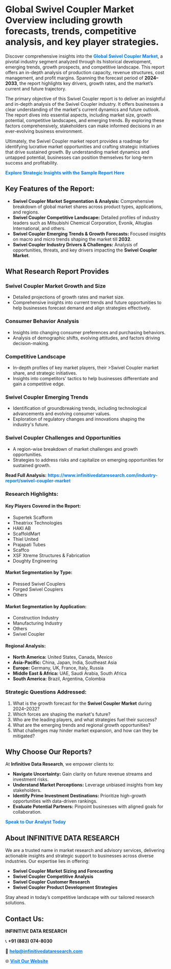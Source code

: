 <h1>Global Swivel Coupler Market Overview including growth forecasts, trends, competitive analysis, and key player strategies.</h1>
<p>
Discover comprehensive insights into the 
<a href="https://www.infinitivedataresearch.com/industry-report/swivel-coupler-market" rel="dofollow" style="color: #007BFF; text-decoration: none;"><strong>Global Swivel Coupler Market</strong></a>, a pivotal industry segment analyzed through its historical development, emerging trends, growth prospects, and competitive landscape. This report offers an in-depth analysis of production capacity, revenue structures, cost management, and profit margins. Spanning the forecast period of <strong>2024–2033</strong>, the report highlights key drivers, growth rates, and the market’s current and future trajectory.
</p>
<p>
The primary objective of this Swivel Coupler report is to deliver an insightful and in-depth analysis of the Swivel Coupler industry. It offers businesses a clear understanding of the market's current dynamics and future outlook. The report dives into essential aspects, including market size, growth potential, competitive landscapes, and emerging trends. By exploring these factors comprehensively, stakeholders can make informed decisions in an ever-evolving business environment.
</p>
<p>
Ultimately, the Swivel Coupler market report provides a roadmap for identifying lucrative market opportunities and crafting strategic initiatives that drive sustained growth. By understanding market dynamics and untapped potential, businesses can position themselves for long-term success and profitability.
</p>
<p>
<a href="https://www.infinitivedataresearch.com/request-sample/reportId=103455" style="color: #007BFF; text-decoration: none;"><strong>Explore Strategic Insights with the Sample Report Here</strong></a>
</p>

<h2>Key Features of the Report:</h2>
<ul>
<li><strong>Swivel Coupler Market Segmentation & Analysis:</strong> Comprehensive breakdown of global market shares across product types, applications, and regions.</li>
<li><strong>Swivel Coupler Competitive Landscape:</strong> Detailed profiles of industry leaders such as Mitsubishi Chemical Corporation, Evonik, Altuglas International, and others.</li>
<li><strong>Swivel Coupler Emerging Trends & Growth Forecasts:</strong> Focused insights on macro and micro trends shaping the market till <strong>2032</strong>.</li>
<li><strong>Swivel Coupler Industry Drivers & Challenges:</strong> Analysis of opportunities, threats, and key drivers impacting the <strong>Swivel Coupler Market</strong>.</li>
</ul>

<h2>What Research Report Provides</h2>
<h3>Swivel Coupler Market Growth and Size</h3>
<ul>
<li>Detailed projections of growth rates and market size.</li>
<li>Comprehensive insights into current trends and future opportunities to help businesses forecast demand and align strategies effectively.</li>
</ul>

<h3>Consumer Behavior Analysis</h3>
<ul>
<li>Insights into changing consumer preferences and purchasing behaviors.</li>
<li>Analysis of demographic shifts, evolving attitudes, and factors driving decision-making.</li>
</ul>

<h3>Competitive Landscape</h3>
<ul>
<li>In-depth profiles of key market players, their >Swivel Coupler market share, and strategic initiatives.</li>
<li>Insights into competitors' tactics to help businesses differentiate and gain a competitive edge.</li>
</ul>

<h3>Swivel Coupler Emerging Trends</h3>
<ul>
<li>Identification of groundbreaking trends, including technological advancements and evolving consumer values.</li>
<li>Exploration of regulatory changes and innovations shaping the industry's future.</li>
</ul>

<h3>Swivel Coupler Challenges and Opportunities</h3>
<ul>
<li>A region-wise breakdown of market challenges and growth opportunities.</li>
<li>Strategies to address risks and capitalize on emerging opportunities for sustained growth.</li>
</ul>
<p><strong>Read Full Analysis:</strong> <a href="https://www.infinitivedataresearch.com/industry-report/swivel-coupler-market" rel="dofollow" style="color: #007BFF; text-decoration: none;"><strong>https://www.infinitivedataresearch.com/industry-report/swivel-coupler-market</strong></a></p>
<h3>Research Highlights:</h3>
<h4>Key Players Covered in the Report:</h4>
<ul><li>Supertek Scafform</li><li>Theatrixx Technologies</li><li>HAKI AB</li><li>ScaffoldMart</li><li>Thiel United</li><li>Prajapati Tubes</li><li>Scaffco</li><li>XSF Xtreme Structures &amp; Fabrication</li><li>Doughty Engineering</li></ul>
<h4>Market Segmentation by Type:</h4>
<ul><li>Pressed Swivel Couplers</li><li>Forged Swivel Couplers</li><li>Others</li></ul>
<h4>Market Segmentation by Application:</h4>
<ul><li>Construction Industry</li><li>Manufacturing Industry</li><li>Others</li><li>Swivel Coupler</li></ul>

<h4>Regional Analysis:</h4>
<ul>
<li><strong>North America:</strong> United States, Canada, Mexico</li>
<li><strong>Asia-Pacific:</strong> China, Japan, India, Southeast Asia</li>
<li><strong>Europe:</strong> Germany, UK, France, Italy, Russia</li>
<li><strong>Middle East & Africa:</strong> UAE, Saudi Arabia, South Africa</li>
<li><strong>South America:</strong> Brazil, Argentina, Colombia</li>
</ul>

<h3>Strategic Questions Addressed:</h3>
<ol>
<li>What is the growth forecast for the <strong>Swivel Coupler Market</strong> during 2024–2032?</li>
<li>Which forces are shaping the market's future?</li>
<li>Who are the leading players, and what strategies fuel their success?</li>
<li>What are the emerging trends and regional growth opportunities?</li>
<li>What challenges may hinder market expansion, and how can they be mitigated?</li>
</ol>

<h2>Why Choose Our Reports?</h2>
<p>At <strong>Infinitive Data Research</strong>, we empower clients to:</p>
<ul>
<li><strong>Navigate Uncertainty:</strong> Gain clarity on future revenue streams and investment risks.</li>
<li><strong>Understand Market Perceptions:</strong> Leverage unbiased insights from key stakeholders.</li>
<li><strong>Identify Prime Investment Destinations:</strong> Prioritize high-growth opportunities with data-driven rankings.</li>
<li><strong>Evaluate Potential Partners:</strong> Pinpoint businesses with aligned goals for collaboration.</li>
</ul>
<p><a href="https://www.infinitivedataresearch.com/industry-report/swivel-coupler-market" rel="dofollow" style="color: #007BFF; text-decoration: none;"><strong>Speak to Our Analyst Today</strong></a></p>

<h2>About INFINITIVE DATA RESEARCH</h2>
<p>We are a trusted name in market research and advisory services, delivering actionable insights and strategic support to businesses across diverse industries. Our expertise lies in offering:</p>
<ul>
<li><strong>Swivel Coupler Market Sizing and Forecasting</strong></li>
<li><strong>Swivel Coupler Competitive Analysis</strong></li>
<li><strong>Swivel Coupler Customer Research</strong></li>
<li><strong>Swivel Coupler Product Development Strategies</strong></li>
</ul>
<p>Stay ahead in today’s competitive landscape with our tailored research solutions.</p>

<h2>Contact Us:</h2>
<p><strong>INFINITIVE DATA RESEARCH</strong></p>
<p>📞 <strong>+91 (883) 074-8030</strong></p>
<p>📧 <strong><a href="mailto:help@infinitivedataresearch.com" style="color: #007BFF;">help@infinitivedataresearch.com</a></strong></p>
<p>🌐 <strong><a href="https://www.infinitivedataresearch.com" rel="dofollow" style="color: #007BFF;">Visit Our Website</a></strong></p>